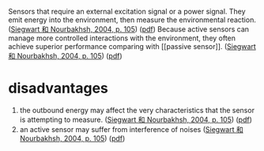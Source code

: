 Sensors that require an external excitation signal or a power signal. They emit energy into the environment, then measure the environmental reaction. ([Siegwart 和 Nourbakhsh, 2004, p. 105](zotero://select/library/items/BEY6X32A)) ([pdf](zotero://open-pdf/library/items/RYZVTCUY?page=105&annotation=HXTFGDF4))
Because active sensors can manage more controlled interactions with the environment, they often achieve superior performance comparing with [[passive sensor]]. ([Siegwart 和 Nourbakhsh, 2004, p. 105](zotero://select/library/items/BEY6X32A)) ([pdf](zotero://open-pdf/library/items/RYZVTCUY?page=105&annotation=E6ZN9U6L))

# disadvantages 
1. the outbound energy may affect the very characteristics that the sensor is attempting to measure. ([Siegwart 和 Nourbakhsh, 2004, p. 105](zotero://select/library/items/BEY6X32A)) ([pdf](zotero://open-pdf/library/items/RYZVTCUY?page=105&annotation=GLI89SQP))
2. an active sensor may suffer from interference of noises  ([Siegwart 和 Nourbakhsh, 2004, p. 105](zotero://select/library/items/BEY6X32A)) ([pdf](zotero://open-pdf/library/items/RYZVTCUY?page=105&annotation=WEQZSSCF))